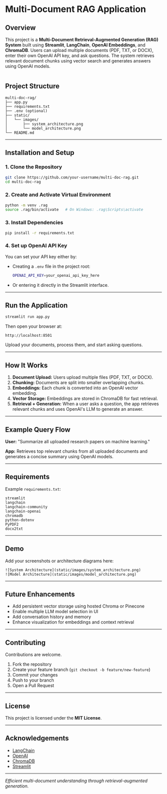# Multi-Document RAG Application

## Overview

This project is a **Multi-Document Retrieval-Augmented Generation (RAG) System** built using **Streamlit**, **LangChain**, **OpenAI Embeddings**, and **ChromaDB**.
Users can upload multiple documents (PDF, TXT, or DOCX), enter their own OpenAI API key, and ask questions.
The system retrieves relevant document chunks using vector search and generates answers using OpenAI models.
```
```
## Project Structure

```
multi-doc-rag/
├── app.py
├── requirements.txt
├── .env (optional)
├── static/
│   └── images/
│       ├── system_architecture.png
│       └── model_architecture.png
└── README.md
```

---

## Installation and Setup

### 1. Clone the Repository

```bash
git clone https://github.com/your-username/multi-doc-rag.git
cd multi-doc-rag
```

### 2. Create and Activate Virtual Environment

```bash
python -m venv .rag
source .rag/bin/activate   # On Windows: .rag\Scripts\activate
```

### 3. Install Dependencies

```bash
pip install -r requirements.txt
```

### 4. Set up OpenAI API Key

You can set your API key either by:

* Creating a `.env` file in the project root:

  ```bash
  OPENAI_API_KEY=your_openai_api_key_here
  ```
* Or entering it directly in the Streamlit interface.

---

## Run the Application

```bash
streamlit run app.py
```

Then open your browser at:

```
http://localhost:8501
```

Upload your documents, process them, and start asking questions.

---

## How It Works

1. **Document Upload:** Users upload multiple files (PDF, TXT, or DOCX).
2. **Chunking:** Documents are split into smaller overlapping chunks.
3. **Embeddings:** Each chunk is converted into an OpenAI vector embedding.
4. **Vector Storage:** Embeddings are stored in ChromaDB for fast retrieval.
5. **Retrieval + Generation:** When a user asks a question, the app retrieves relevant chunks and uses OpenAI's LLM to generate an answer.

---

## Example Query Flow

**User:** "Summarize all uploaded research papers on machine learning."

**App:** Retrieves top relevant chunks from all uploaded documents and generates a concise summary using OpenAI models.

---

## Requirements

Example `requirements.txt`:

```
streamlit
langchain
langchain-community
langchain-openai
chromadb
python-dotenv
PyPDF2
docx2txt
```

---

## Demo

Add your screenshots or architecture diagrams here:

```
![System Architecture](static/images/system_architecture.png)
![Model Architecture](static/images/model_architecture.png)
```

---

## Future Enhancements

* Add persistent vector storage using hosted Chroma or Pinecone
* Enable multiple LLM model selection in UI
* Add conversation history and memory
* Enhance visualization for embeddings and context retrieval

---

## Contributing

Contributions are welcome.

1. Fork the repository
2. Create your feature branch (`git checkout -b feature/new-feature`)
3. Commit your changes
4. Push to your branch
5. Open a Pull Request

---

## License

This project is licensed under the **MIT License**.

---

## Acknowledgements

* [LangChain](https://www.langchain.com/)
* [OpenAI](https://platform.openai.com/)
* [ChromaDB](https://www.trychroma.com/)
* [Streamlit](https://streamlit.io/)

---

*Efficient multi-document understanding through retrieval-augmented generation.*
